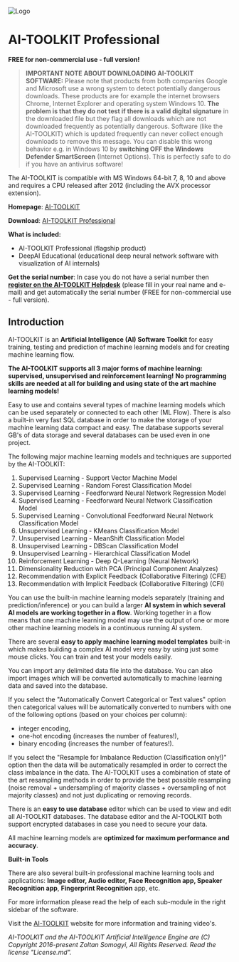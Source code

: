 
![Logo](https://4.bp.blogspot.com/-GqwBooCcxIk/W_019cRf4DI/AAAAAAAAA_0/jQ1ogT6yYbg7Sdst2wkzimt6xH95MoDIgCK4BGAYYCw/s1600/logo.png)
# AI-TOOLKIT Professional
**FREE for non-commercial use - full version!**

> **IMPORTANT NOTE ABOUT DOWNLOADING AI-TOOLKIT SOFTWARE:** Please note that products from both companies Google and Microsoft use a wrong system to detect potentially dangerous downloads. These products are for example the internet browsers Chrome, Internet Explorer and operating system Windows 10. **The problem is that they do not test if there is a valid digital signature** in the downloaded file but they flag all downloads which are not downloaded frequently as potentially dangerous. Software (like the AI-TOOLKIT) which is updated frequently can never collect enough downloads to remove this message. You can disable this wrong behavior e.g. in Windows 10 by **switching OFF the Windows Defender SmartScreen** (Internet Options). This is perfectly safe to do if you have an antivirus software!

The AI-TOOLKIT is compatible with MS Windows 64-bit 7, 8, 10 and above and requires a CPU released after 2012 (including the AVX processor extension).

**Homepage**: [AI-TOOLKIT](https://ai-toolkit.blogspot.com)

**Download**: [AI-TOOLKIT Professional](https://ai-toolkit.blogspot.com/p/ai-toolkit.html)

**What is included:**
- AI-TOOLKIT Professional (flagship product)
- DeepAI Educational (educational deep neural network software with visualization of AI internals)

**Get the serial number**: In case you do not have a serial number then [**register on the AI-TOOLKIT Helpdesk**](https://aitoolkit.freshdesk.com/support/solutions/articles/26000016343) (please fill in your real name and e-mail) and get automatically the serial number (FREE for non-commercial use - full version).

## Introduction

AI-TOOLKIT is an **Artificial Intelligence (AI) Software Toolkit** for easy training, testing and prediction of machine learning models and for creating machine learning flow.

**The AI-TOOLKIT supports all 3 major forms of machine learning: supervised, unsupervised and reinforcement learning!** **No programming skills are needed at all for building and using state of the art machine learning models!**

Easy to use and contains several types of machine learning models which can be used separately or connected to each other (ML Flow). There is also a built-in very fast SQL database in order to make the storage of your machine learning data compact and easy. The database supports several GB's of data storage and several databases can be used even in one project.

The following major machine learning models and techniques are supported by the AI-TOOLKIT:

1.	Supervised Learning - Support Vector Machine Model
2.	Supervised Learning - Random Forest Classification Model
3.	Supervised Learning - Feedforward Neural Network Regression Model
4.	Supervised Learning - Feedforward Neural Network Classification Model
5.	Supervised Learning - Convolutional Feedforward Neural Network Classification Model
6.	Unsupervised Learning - KMeans Classification Model
7.	Unsupervised Learning - MeanShift Classification Model
8.	Unsupervised Learning - DBScan Classification Model
9.	Unsupervised Learning - Hierarchical Classification Model
10.	Reinforcement Learning - Deep Q-Learning (Neural Network)    
11.	Dimensionality Reduction with PCA (Principal Component Analyzes)
12.	Recommendation with Explicit Feedback (Collaborative Filtering) (CFE)
13.	Recommendation with Implicit Feedback (Collaborative Filtering) (CFI)

You can use the built-in machine learning models separately (training and prediction/inference) or you can build a larger **AI system in which several AI models are working together in a flow**. Working together in a flow means that one machine learning model may use the output of one or more other machine learning models in a continuous running AI system.

There are several **easy to apply machine learning model templates** built-in which makes building a complex AI model very easy by using just some mouse clicks. You can train and test your models easily.

You can import any delimited data file into the database. You can also import images which will be converted automatically to machine learning data and saved into the database.

If you select the "Automatically Convert Categorical or Text values" option then categorical values will be automatically converted to numbers with one of the following options (based on your choices per column):

-	integer encoding,
-	one-hot encoding (increases the number of features!),
-	binary encoding (increases the number of features!).

If you select the "Resample for Imbalance Reduction (Classification only!)" option then the data will be automatically resampled in order to correct the class imbalance in the data. The AI-TOOLKIT uses a combination of state of the art resampling methods in order to provide the best possible resampling (noise removal + undersampling of majority classes + oversampling of not majority classes) and not just duplicating or removing records.

There is an **easy to use database** editor which can be used to view and edit all AI-TOOLKIT databases. The database editor and the AI-TOOLKIT both support encrypted databases in case you need to secure your data.

All machine learning models are **optimized for maximum performance and accuracy**.

**Built-in Tools**

There are also several built-in professional machine learning tools and applications: **Image editor, Audio editor, Face Recognition app, Speaker Recognition app**, **Fingerprint Recognition** app, etc.

For more information please read the help of each sub-module in the right sidebar of the software.

Visit the [AI-TOOLKIT](https://ai-toolkit.blogspot.com) website for more information and training video's.

*AI-TOOLKIT and the AI-TOOLKIT Artificial Intelligence Engine are (C) Copyright 2016-present Zoltan Somogyi, All Rights Reserved. Read the license "License.md".*

